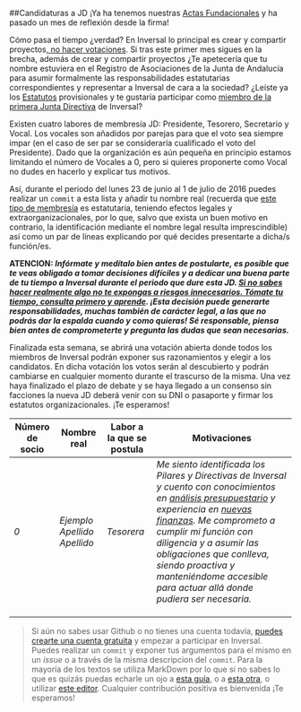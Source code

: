 ##Candidaturas a JD
¡Ya ha tenemos nuestras [Actas Fundacionales](https://github.com/inversal/Inversal-Org/blob/master/meta.Inversal.LINK/Firma%20de%20actas.md) y ha pasado un mes de reflexión desde la firma! 

Cómo pasa el tiempo ¿verdad? En Inversal lo principal es crear y compartir proyectos[, no hacer votaciones](https://github.com/inversal/Inversal-Org/blob/master/Lo_que_Inversal_no_es.md#inversal-no-es-un-experimento-de-liberalismo-anarqu%C3%ADa-o-democracia). Si tras este primer mes sigues en la brecha, además de crear y compartir proyectos ¿Te apetecería que tu nombre estuviera en el Registro de Asociaciones de la Junta de Andalucía para asumir formalmente las responsabilidades estatutarias correspondientes y representar a Inversal de cara a la sociedad?
¿Leíste ya los [Estatutos](https://github.com/inversal/Inversal-Org/blob/master/meta.Inversal.LINK/Asociacion%20Autonomica/Estatutos/estatutos_asociacion%20JA.doc) provisionales y te gustaría participar como  [miembro de la primera Junta Directiva](https://github.com/inversal/Inversal-Org/blob/master/Directivas/Directiva_de_Participaci%C3%B3n.md) de Inversal? 

Existen cuatro labores de membresía JD: Presidente, Tesorero, Secretario y Vocal. Los vocales son añadidos por parejas para que el voto sea siempre impar (en el caso de ser par se consideraría cualificado el voto del Presidente). Dado que la organización es aún pequeña en principio estamos limitando el número de Vocales a 0, pero si quieres proponerte como Vocal no dudes en hacerlo y explicar tus motivos.

Así, durante el periodo del lunes 23 de junio al 1 de julio de 2016 puedes realizar un `commit` a esta lista y añadir tu nombre real (recuerda que [este tipo de membresía](https://github.com/inversal/Inversal-Org/blob/master/Directivas/Directiva_de_Participaci%C3%B3n.md) es estatutaria, teniendo efectos legales y extraorganizacionales, por lo que, salvo que exista un buen motivo en contrario, la identificación mediante el nombre legal resulta imprescindible) así como un par de líneas explicando por qué decides presentarte a dicha/s función/es. 

**ATENCION: _Infórmate y medítalo bien antes de postularte, es posible que te veas obligado a tomar decisiones difíciles y a dedicar una buena parte de tu tiempo a Inversal durante el periodo que dure esta JD. [Si no sabes hacer realmente algo no te expongas a riesgos innecesarios. Tómate tu tiempo, consulta primero y aprende](https://github.com/inversal/Inversal-Org/blob/master/Directivas/Directiva_de_Seguridad.md). ¡Esta decisión puede generarte responsabilidades, muchas también de carácter legal, a las que no podrás dar la espalda cuando y como quieras! Sé responsable, piensa bien antes de comprometerte y pregunta las dudas que sean necesarias._**

Finalizada esta semana, se abrirá una votación abierta donde todos los miembros de Inversal podrán exponer sus razonamientos y elegir a los candidatos. En dicha votación los votos serán al descubierto y podrán cambiarse en cualquier momento durante el trascurso de la misma. Una vez haya finalizado el plazo de debate y se haya llegado a un consenso sin facciones la nueva JD deberá venir con su DNI o pasaporte y firmar los estatutos organizacionales. ¡Te esperamos!

|Número de socio|Nombre real|Labor a la que se postula|Motivaciones|
| ------------- | ------------- | ------------- | ------------- |
|_0_|_Ejemplo Apellido Apellido_|_Tesorera_|_Me siento identificada los Pilares y Directivas de Inversal y cuento con conocimientos en [análisis presupuestario](http://pastebin.com/Rjdvur48) y experiencia en [nuevas finanzas](https://etherscan.io/txsInternal?a=0xbb9bc244d798123fde783fcc1c72d3bb8c189413&p=84). Me comprometo a cumplir mi función con diligencia y a asumir las obligaciones que conlleva, siendo proactiva y manteniéndome accesible para actuar allá donde pudiera ser necesaria._|
|  |  |  |  |
|  |  |  |  |
|  |  |  |  |

>Si aún no sabes usar Github o no tienes una cuenta todavía, [puedes crearte una cuenta gratuita](https://conociendogithub.readthedocs.io/en/latest/data/dinamica-de-uso/) y empezar a participar en Inversal. Puedes realizar un `commit` y exponer tus argumentos para el mismo en un *issue* o a través de la misma descripcion del `commit`. Para la mayoría de los textos se utiliza MarkDown por lo que si no sabes lo que es quizás puedas echarle un ojo a [esta guía](https://help.github.com/categories/writing-on-github/), o a [esta otra](https://guides.github.com/features/mastering-markdown/), o utilizar [este editor](https://stackedit.io/editor). Cualquier contribución positiva es bienvenida ¡Te esperamos!
